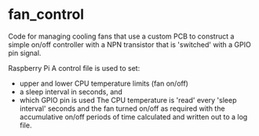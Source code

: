 # fan_control
 Code for managing cooling fans that use a custom PCB to construct a simple on/off controller
 with a NPN transistor that is 'switched' with a GPIO pin signal.

 Raspberry Pi
 A control file is used to set:
 - upper and lower CPU temperature limits (fan on/off) 
 - a sleep interval in seconds, and
 - which GPIO pin is used
 The CPU temperature is 'read' every 'sleep interval' seconds and the fan turned on/off as 
 required with the accumulative on/off periods of time calculated and written out to a log file.
 